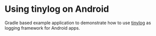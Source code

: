 # Using tinylog on Android
Gradle based example application to demonstrate how to use [tinylog](https://github.com/pmwmedia/tinylog) as logging framework for Android apps.
